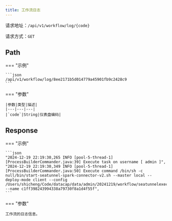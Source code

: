 ```yaml
---
title: 工作流日志
---
```


请求地址：`/api/v1/workflow/log/{code}`

请求方式：`GET`

## Path

=== "示例"

    ```json
    /api/v1/workflow/log/8ee2171b5d014779a45901fb9c2428c9
    ```

=== "参数"

    |参数|类型|描述|
    |---|---|---|
    |`code`|String|仪表盘编码|

## Response

=== "示例"

    ```json
    "2024-12-19 22:19:30,265 INFO [pool-5-thread-1] [ProcessBuilderCommander.java:39] Execute task on username [ admin ]",
    "2024-12-19 22:19:30,349 INFO [pool-5-thread-1] [ProcessBuilderCommander.java:50] Execute command /bin/sh -c null/bin/start-seatunnel-spark-connector-v2.sh --master local --deploy-mode client --config /Users/shicheng/Code/datacap/data/admin/20241219/workflow/seatunnelexecutor/c1ff398243994338a79730f8a1d4f55f/c1ff398243994338a79730f8a1d4f55f.configure --name c1ff398243994338a79730f8a1d4f55f",
    ```

=== "参数"

    工作流的日志信息。
